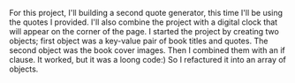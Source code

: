 For this project, I'll building a second quote generator, this time I'll be using the quotes I provided. I'll also combine the project with a digital clock that will appear on the corner of the page.
I started the project by creating two objects; first object was a key-value pair of book titles and quotes. The second object was the book cover images. Then I combined them with an if clause. It worked, but it was a loong code:) So I refactured it into an array of objects.
